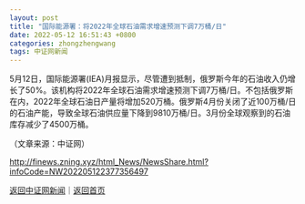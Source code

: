 ```yaml
---
layout: post
title: "国际能源署：将2022年全球石油需求增速预测下调7万桶/日"
date: 2022-05-12 16:51:43 +0800
categories: zhongzhengwang
tags: 中证网新闻
---
```

<p>5月12日，国际能源署(IEA)月报显示，尽管遭到抵制，俄罗斯今年的石油收入仍增长了50%。该机构将2022年全球石油需求增速预测下调7万桶/日。不包括俄罗斯在内，2022年全球石油日产量将增加520万桶。俄罗斯4月份关闭了近100万桶/日的石油产能，导致全球石油供应量下降到9810万桶/日。3月份全球观察到的石油库存减少了4500万桶。</p><p class="em_media">（文章来源：中证网）</p>

<http://finews.zning.xyz/html_News/NewsShare.html?infoCode=NW202205122377356497>

[返回中证网新闻](//finews.withounder.com/category/zhongzhengwang.html)｜[返回首页](//finews.withounder.com/)